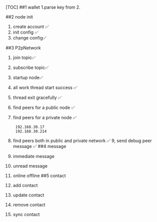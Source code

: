 
[TOC]
##1 wallet
1.parse key from 
2.

##2 node init
1. create account ✅
2. init config ✅
3. change config✅

##3 P2pNetwork
1. join topic✅
2. subscribe topic✅
3. startup node✅
4. all work thread start success ✅
5. thread exit gracefully ✅
6. find peers for a public node  ✅
7. find peers for a private node ✅
   
        192.168.30.17
        192.168.30.214
   
8. find peers both in public and private network ✅
9, send debug peer message ✅
##4 message
1. immediate message
2. unread message
3. online offline 
##5 contact
1. add contact
2. update contact
3. remove contact
4. sync contact

